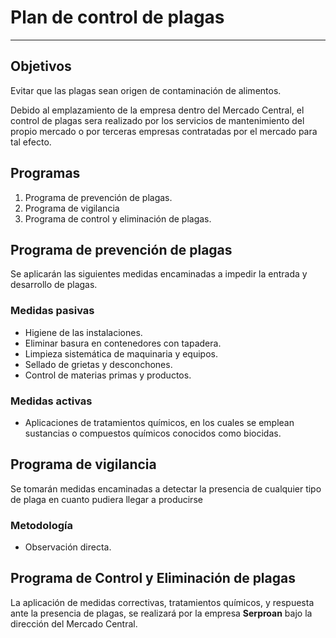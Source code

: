 # Plan de control de plagas

______________________________________________________________________

## Objetivos

Evitar que las plagas sean origen de contaminación de alimentos.

Debido al emplazamiento de la empresa dentro del Mercado Central, el control de plagas sera realizado por los servicios de mantenimiento del propio mercado o por terceras empresas contratadas por el mercado para tal efecto.

## Programas

1. Programa de prevención de plagas.
1. Programa de vigilancia
1. Programa de control y eliminación de plagas.

## Programa de prevención de plagas

Se aplicarán las siguientes medidas encaminadas a impedir la entrada y desarrollo de plagas.

### Medidas pasivas

- Higiene de las instalaciones.
- Eliminar basura en contenedores con tapadera.
- Limpieza sistemática de maquinaria y equipos.
- Sellado de grietas y desconchones.
- Control de materias primas y productos.

### Medidas activas

- Aplicaciones de tratamientos químicos, en los cuales se emplean sustancias o compuestos químicos conocidos como biocidas.

## Programa de vigilancia

Se tomarán medidas encaminadas a detectar la presencia de cualquier tipo de plaga en cuanto pudiera llegar a producirse

### Metodología

- Observación directa.

## Programa de Control y Eliminación de plagas

La aplicación de medidas correctivas, tratamientos químicos, y respuesta ante la presencia de plagas, se realizará por la empresa **Serproan** bajo la dirección del Mercado Central.
